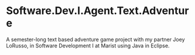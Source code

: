 # Software.Dev.I.Agent.Text.Adventure
A semester-long text based adventure game project with my partner Joey LoRusso, in Software Development I at Marist using Java in Eclipse.
